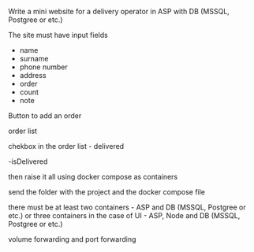 Write a mini website for a delivery operator in ASP with DB (MSSQL, Postgree or etc.)

The site must have input fields

- name
- surname
- phone number
- address
- order
- count
- note

Button to add an order

order list

chekbox in the order list - delivered

-isDelivered

then raise it all using docker compose as containers

send the folder with the project and the docker compose file

there must be at least two containers - ASP and DB (MSSQL, Postgree or etc.)
or three containers in the case of UI - ASP, Node and DB (MSSQL, Postgree or etc.)

volume forwarding and port forwarding
